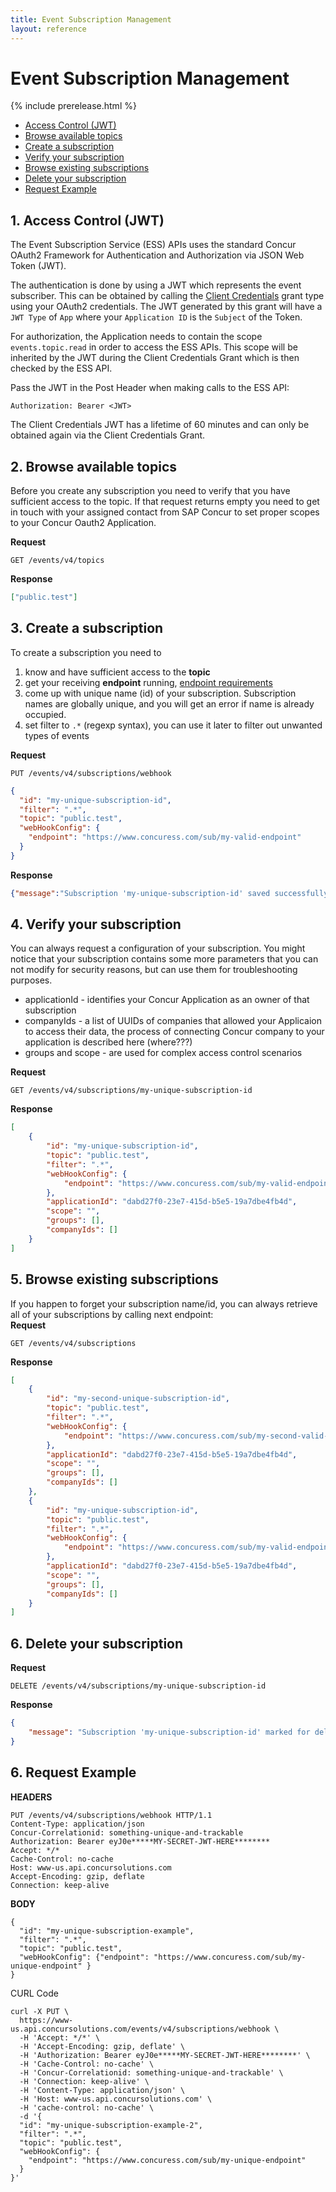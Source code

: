```yaml
---
title: Event Subscription Management
layout: reference
---
```

# Event Subscription Management

{% include prerelease.html %}

* [Access Control (JWT)](#ac-jwt)
* [Browse available topics](#get-topics)
* [Create a subscription](#put-subscription)
* [Verify your subscription](#get-subscription)
* [Browse existing subscriptions](#get-subscription-list)
* [Delete your subscription](#delete-subscription)
* [Request Example](#example)

## <a name="ac-jwt"></a> 1. Access Control (JWT)
The Event Subscription Service (ESS) APIs uses the standard Concur OAuth2 Framework for Authentication and Authorization via JSON Web Token (JWT).

The authentication is done by using a JWT which represents the event subscriber. This can be obtained by calling the <a href="https://developer.concur.com/api-reference/authentication/apidoc.html#client_credentials">Client Credentials</a> grant type using your OAuth2 credentials. The JWT generated by this grant will have a `JWT Type` of `App` where your `Application ID` is the `Subject` of the Token. 

For authorization, the Application needs to contain the scope `events.topic.read` in order to access the ESS APIs. This scope will be inherited by the JWT during the Client Credentials Grant which is then checked by the ESS API.

Pass the JWT in the Post Header when making calls to the ESS API:
```
Authorization: Bearer <JWT>
```
The Client Credentials JWT has a lifetime of 60 minutes and can only be obtained again via the Client Credentials Grant.

## <a name="get-topics"></a> 2. Browse available topics
Before you create any subscription you need to verify that you have sufficient access to the topic. If that request returns empty you need to get in touch with your assigned contact from SAP Concur to set proper scopes to your Concur Oauth2 Application.

**Request**
```
GET /events/v4/topics
```
**Response**
```json
["public.test"]
```

## <a name="put-subscription"></a> 3. Create a subscription
To create a subscription you need to
1. know and have sufficient access to the **topic**
1. get your receiving **endpoint** running, <a href="https://developer.concur.com/api-reference/common/ess/getting-started.html#endpoint-requirements">endpoint
requirements</a>     
1. come up with unique name (id) of your subscription. Subscription names are globally unique, and you will get an error if name is already occupied.
1. set filter to `.*` (regexp syntax), you can use it later to filter out unwanted types of events

**Request**
```
PUT /events/v4/subscriptions/webhook
```
```json
{
  "id": "my-unique-subscription-id",
  "filter": ".*",
  "topic": "public.test",
  "webHookConfig": {
    "endpoint": "https://www.concuress.com/sub/my-valid-endpoint"
  }
}
```
**Response**
```json
{"message":"Subscription 'my-unique-subscription-id' saved successfully"}
```

## <a name="get-subscription"></a>  4. Verify your subscription
You can always request a configuration of your subscription. You might notice that your subscription contains some more parameters that you can not modify for security reasons, but can use them for troubleshooting purposes.
-  applicationId - identifies your Concur Application as an owner of that subscription
- companyIds - a list of UUIDs of companies that allowed your Applicaion to access their data, the process of connecting Concur company to your application is described here (where???)
- groups and scope - are used for complex access control scenarios  

**Request**
```
GET /events/v4/subscriptions/my-unique-subscription-id
```
**Response**
```json
[
    {
        "id": "my-unique-subscription-id",
        "topic": "public.test",
        "filter": ".*",
        "webHookConfig": {
            "endpoint": "https://www.concuress.com/sub/my-valid-endpoint"
        },
        "applicationId": "dabd27f0-23e7-415d-b5e5-19a7dbe4fb4d",
        "scope": "",
        "groups": [],
        "companyIds": []
    }
]
```
## <a name="get-subscription-list"></a> 5. Browse existing subscriptions
If you happen to forget your subscription name/id, you can always retrieve all of your subscriptions by calling next endpoint:  
**Request**
```
GET /events/v4/subscriptions
```
**Response**
```json
[
    {
        "id": "my-second-unique-subscription-id",
        "topic": "public.test",
        "filter": ".*",
        "webHookConfig": {
            "endpoint": "https://www.concuress.com/sub/my-second-valid-endpoint"
        },
        "applicationId": "dabd27f0-23e7-415d-b5e5-19a7dbe4fb4d",
        "scope": "",
        "groups": [],
        "companyIds": []
    },
    {
        "id": "my-unique-subscription-id",
        "topic": "public.test",
        "filter": ".*",
        "webHookConfig": {
            "endpoint": "https://www.concuress.com/sub/my-valid-endpoint"
        },
        "applicationId": "dabd27f0-23e7-415d-b5e5-19a7dbe4fb4d",
        "scope": "",
        "groups": [],
        "companyIds": []
    }
]
```


## <a name="delete-subscription"></a>  6. Delete your subscription
**Request**
```
DELETE /events/v4/subscriptions/my-unique-subscription-id
```
**Response**
```json
{
    "message": "Subscription 'my-unique-subscription-id' marked for deletion"
}
```

## <a name="example"></a>  6. Request Example

**HEADERS**
```
PUT /events/v4/subscriptions/webhook HTTP/1.1
Content-Type: application/json
Concur-Correlationid: something-unique-and-trackable
Authorization: Bearer eyJ0e*****MY-SECRET-JWT-HERE******** 
Accept: */*
Cache-Control: no-cache
Host: www-us.api.concursolutions.com
Accept-Encoding: gzip, deflate
Connection: keep-alive
```
**BODY**
```
{
  "id": "my-unique-subscription-example",
  "filter": ".*",
  "topic": "public.test",
  "webHookConfig": {"endpoint": "https://www.concuress.com/sub/my-unique-endpoint" }
}
```

CURL Code
```
curl -X PUT \
  https://www-us.api.concursolutions.com/events/v4/subscriptions/webhook \
  -H 'Accept: */*' \
  -H 'Accept-Encoding: gzip, deflate' \
  -H 'Authorization: Bearer eyJ0e*****MY-SECRET-JWT-HERE********' \
  -H 'Cache-Control: no-cache' \
  -H 'Concur-Correlationid: something-unique-and-trackable' \
  -H 'Connection: keep-alive' \
  -H 'Content-Type: application/json' \
  -H 'Host: www-us.api.concursolutions.com' \
  -H 'cache-control: no-cache' \
  -d '{
  "id": "my-unique-subscription-example-2",
  "filter": ".*",
  "topic": "public.test",
  "webHookConfig": {
    "endpoint": "https://www.concuress.com/sub/my-unique-endpoint"
  }
}'
```


